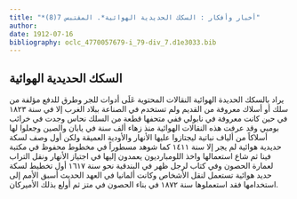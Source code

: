 ```yaml
---
title: "*أخبار وأفكار : السكك الحديدية الهوائية*. المقتبس 7(8)"
author: 
date: 1912-07-16
bibliography: oclc_4770057679-i_79-div_7.d1e3033.bib
---
```




##  السكك الحديدية الهوائية 


 يراد بالسكك الحديدة الهوائية النقالات المحتوية عَلَى أدوات للجر وطرق للدفع مؤلفة من سلك أو أسلاك معروفة من القديم ولم تستخدم في الصناعة ببلاد الغرب إلا في سنة  ١٨٢٣  في حين كانت معروفة في نابولي ففي متحفها قطعة من السلك نحاس وجدت في خرائب بومبي وقد عرفت هذه النقالات الهوائية منذ زهاء  ألف  سنة في يابان والصين وجعلوا لها أسلاكاً من ألياف نباتية ليجتازوا عليها الأنهار والأودية العميقة ولكن أول وصف لسكة حديدية هوائية لم يجر إلا سنة  ١٤١١  كما شوهد مسطوراً في مخطوط محفوظ في مكتبة فينا ثم شاع استعمالها واخذ اللومبارديون يعمدون إليها في اجتياز الأنهار ونقل التراب لعمارة الحصون وفي كتاب لرجل ظهر في البندقية نحو سنة  ١٦١٧  أول تخطيط لسكة حديد هوائية تستعمل لنقل الأشخاص وكانت ألمانيا في العهد الحديث أسبق الأمم إلى استخدامها فقد استعملوها سنة  ١٨٧٢  في بناء الحصون في متز ثم أولع بذلك الأميركان. 
